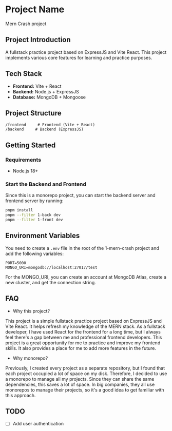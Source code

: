 # Project Name

Mern Crash project

## Project Introduction

A fullstack practice project based on ExpressJS and Vite React. This project implements various core features for learning and practice purposes.

## Tech Stack

- **Frontend:** Vite + React
- **Backend:** Node.js + ExpressJS
- **Database:** MongoDB + Mongoose

## Project Structure

```
/frontend     # Frontend (Vite + React)
/backend     # Backend (ExpressJS)

```

## Getting Started

### Requirements

- Node.js 18+

### Start the Backend and Frontend

Since this is a monorepo project, you can start the backend server and frontend server by running:

```bash
pnpm install
pnpm --filter 1-back dev
pnpm --filter 1-front dev
```

## Environment Variables

You need to create a `.env` file in the root of the 1-mern-crash project and add the following variables:

```
PORT=5000
MONGO_URI=mongodb://localhost:27017/test
```

For the MONGO_URI, you can create an account at MongoDB Atlas, create a new cluster, and get the connection string.

## FAQ

- Why this project?

This project is a simple fullstack practice project based on ExpressJS and Vite React. It helps refresh my knowledge of the MERN stack. As a fullstack developer, I have used React for the frontend for a long time, but I always feel there's a gap between me and professional frontend developers. This project is a great opportunity for me to practice and improve my frontend skills. It also provides a place for me to add more features in the future.

- Why monorepo?

Previously, I created every project as a separate repository, but I found that each project occupied a lot of space on my disk. Therefore, I decided to use a monorepo to manage all my projects. Since they can share the same dependencies, this saves a lot of space.
In big companies, they all use monorepos to manage their projects, so it's a good idea to get familiar with this approach.

## TODO

- [ ] Add user authentication
